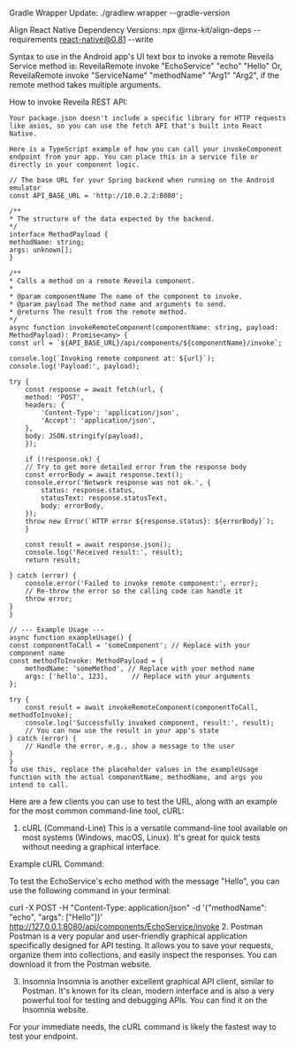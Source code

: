 Gradle Wrapper Update:
    ./gradlew wrapper --gradle-version <your-desired-version>

Align React Native Dependency Versions:
    npx @rnx-kit/align-deps --requirements react-native@0.81 --write


Syntax to use in the Android app's UI text box to invoke a remote Reveila Service method is:
    ReveilaRemote invoke "EchoService" "echo" "Hello"
    Or, ReveilaRemote invoke "ServiceName" "methodName" "Arg1" "Arg2", if the remote method takes multiple arguments.

How to invoke Reveila REST API:

    Your package.json doesn't include a specific library for HTTP requests like axios, so you can use the fetch API that's built into React Native.

    Here is a TypeScript example of how you can call your invokeComponent endpoint from your app. You can place this in a service file or directly in your component logic.

    // The base URL for your Spring backend when running on the Android emulator
    const API_BASE_URL = 'http://10.0.2.2:8080';

    /**
    * The structure of the data expected by the backend.
    */
    interface MethodPayload {
    methodName: string;
    args: unknown[];
    }

    /**
    * Calls a method on a remote Reveila component.
    *
    * @param componentName The name of the component to invoke.
    * @param payload The method name and arguments to send.
    * @returns The result from the remote method.
    */
    async function invokeRemoteComponent(componentName: string, payload: MethodPayload): Promise<any> {
    const url = `${API_BASE_URL}/api/components/${componentName}/invoke`;

    console.log(`Invoking remote component at: ${url}`);
    console.log('Payload:', payload);

    try {
        const response = await fetch(url, {
        method: 'POST',
        headers: {
            'Content-Type': 'application/json',
            'Accept': 'application/json',
        },
        body: JSON.stringify(payload),
        });

        if (!response.ok) {
        // Try to get more detailed error from the response body
        const errorBody = await response.text();
        console.error('Network response was not ok.', {
            status: response.status,
            statusText: response.statusText,
            body: errorBody,
        });
        throw new Error(`HTTP error ${response.status}: ${errorBody}`);
        }

        const result = await response.json();
        console.log('Received result:', result);
        return result;

    } catch (error) {
        console.error('Failed to invoke remote component:', error);
        // Re-throw the error so the calling code can handle it
        throw error;
    }
    }

    // --- Example Usage ---
    async function exampleUsage() {
    const componentToCall = 'someComponent'; // Replace with your component name
    const methodToInvoke: MethodPayload = {
        methodName: 'someMethod', // Replace with your method name
        args: ['hello', 123],      // Replace with your arguments
    };

    try {
        const result = await invokeRemoteComponent(componentToCall, methodToInvoke);
        console.log('Successfully invoked component, result:', result);
        // You can now use the result in your app's state
    } catch (error) {
        // Handle the error, e.g., show a message to the user
    }
    }
    To use this, replace the placeholder values in the exampleUsage function with the actual componentName, methodName, and args you intend to call.


Here are a few clients you can use to test the URL, along with an example for the most common command-line tool, cURL:

1. cURL (Command-Line)
This is a versatile command-line tool available on most systems (Windows, macOS, Linux). It's great for quick tests without needing a graphical interface.

Example cURL Command:

To test the EchoService's echo method with the message "Hello", you can use the following command in your terminal:

curl -X POST -H "Content-Type: application/json" -d '{"methodName": "echo", "args": ["Hello"]}' http://127.0.0.1:8080/api/components/EchoService/invoke
2. Postman
Postman is a very popular and user-friendly graphical application specifically designed for API testing. It allows you to save your requests, organize them into collections, and easily inspect the responses. You can download it from the Postman website.

3. Insomnia
Insomnia is another excellent graphical API client, similar to Postman. It's known for its clean, modern interface and is also a very powerful tool for testing and debugging APIs. You can find it on the Insomnia website.

For your immediate needs, the cURL command is likely the fastest way to test your endpoint.
